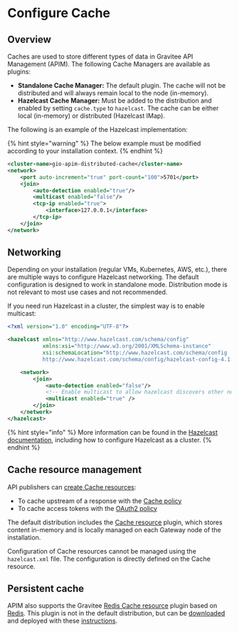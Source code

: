 # Configure Cache

## Overview

Caches are used to store different types of data in Gravitee API Management (APIM). The following Cache Managers are available as plugins:

* **Standalone Cache Manager:** The default plugin. The cache will not be distributed and will always remain local to the node (in-memory).
* **Hazelcast Cache Manager:** Must be added to the distribution and enabled by setting `cache.type` to `hazelcast`. The cache can be either local (in-memory) or distributed (Hazelcast IMap).&#x20;

The following is an example of the Hazelcast implementation:

{% hint style="warning" %}
The below example must be modified according to your installation context.
{% endhint %}

```xml
<cluster-name>gio-apim-distributed-cache</cluster-name>
<network>
    <port auto-increment="true" port-count="100">5701</port>
    <join>
        <auto-detection enabled="true"/>
        <multicast enabled="false"/>
        <tcp-ip enabled="true">
            <interface>127.0.0.1</interface>
        </tcp-ip>
    </join>
</network>
```

## Networking

Depending on your installation (regular VMs, Kubernetes, AWS, etc.​), there are multiple ways to configure Hazelcast networking. The default configuration is designed to work in standalone mode. Distribution mode is not relevant to most use cases and not recommended.

If you need run Hazelcast in a cluster, the simplest way is to enable multicast:

```xml
<?xml version="1.0" encoding="UTF-8"?>

<hazelcast xmlns="http://www.hazelcast.com/schema/config"
           xmlns:xsi="http://www.w3.org/2001/XMLSchema-instance"
           xsi:schemaLocation="http://www.hazelcast.com/schema/config
           http://www.hazelcast.com/schema/config/hazelcast-config-4.1.xsd">

    <network>
        <join>
            <auto-detection enabled="false"/>
            <!-- Enable multicast to allow hazelcast discovers other nodes -->
            <multicast enabled="true" />
        </join>
    </network>
</hazelcast>
```

{% hint style="info" %}
More information can be found in the [Hazelcast documentation](https://docs.hazelcast.org/docs), including how to configure Hazelcast as a cluster.
{% endhint %}

## Cache resource management

API publishers can [create Cache resources](../../guides/api-configuration/resources.md#how-to-create-a-resource):

* To cache upstream of a response with the [Cache policy](../../reference/policy-reference/cache.md)
* To cache access tokens with the [OAuth2 policy](../../reference/policy-reference/oauth2/)

The default distribution includes the [Cache resource](../../guides/api-configuration/resources.md#cache) plugin, which stores content in-memory and is locally managed on each Gateway node of the installation.

Configuration of Cache resources cannot be managed using the `hazelcast.xml` file. The configuration is directly defined on the Cache resource.

## Persistent cache

APIM also supports the Gravitee [Redis Cache resource](../../guides/api-configuration/resources.md#cache-redis) plugin based on [Redis](https://redis.io/documentation). This plugin is not in the default distribution, but can be [downloaded](https://download.gravitee.io/#graviteeio-apim/plugins/resources/gravitee-resource-cache-redis/) and deployed with these [instructions](../../overview/plugins.md#deployment).
